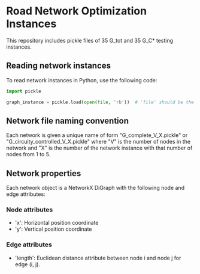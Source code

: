 # Road Network Optimization Instances

This repository includes pickle files of 35 G_tot and 35 G_C* testing instances.

## Reading network instances
To read network instances in Python, use the following code:

```python
import pickle

graph_instance = pickle.load(open(file, 'rb'))  # 'file' should be the path to the pickled network file
```
## Network file naming convention
Each network is given a unique name of form "G_complete_V_X.pickle" or "G_circuity_controlled_V_X.pickle" where "V" is the number of nodes in the network and "X" is the number of the network instance with that number of nodes from 1 to 5. 

## Network properties
Each network object is a NetworkX DiGraph with the following node and edge attributes:

### Node attributes
- 'x': Horizontal position coordinate
- 'y': Vertical position coordinate

### Edge attributes
- 'length': Euclidean distance attribute between node i and node j for edge (i, j). 
